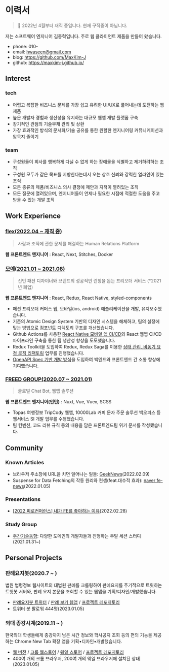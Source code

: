 # 이력서

> 👔 2022년 4월부터 재직 중입니다. 현재 구직중이 아닙니다.

저는 소프트웨어 엔지니어 김종혁입니다. 주로 웹 클라이언트 제품을 만들어 왔습니다.

- phone: 010-
- email: hwaseen@gmail.com
- blog: https://github.com/MaxKim-J
- github: https://maxkim-j.github.io/

## Interest

### tech

- 어렵고 복잡한 비즈니스 문제를 가장 쉽고 유려한 UI/UX로 풀어내는데 도전하는 웹 제품
- 높은 개발자 경험과 생산성을 유지하는 대규모 웹앱 개발 플랫폼 구축
- 장기적인 관점의 기술부채 관리 및 상환
- 가장 효과적인 방식의 문서화/기술 공유를 통한 원할한 엔지니어링 커뮤니케이션과 암묵지 줄이기

### team

- 구성원들이 회사를 행복하게 다닐 수 없게 하는 장애물을 식별하고 제거하려하는 조직
- 구성원 모두가 같은 목표를 지향한다는데서 오는 상호 신뢰와 강력한 얼라인이 있는 조직
- 모든 종류의 제품/비즈니스 의사 결정에 제안과 지적이 열려있는 조직
- 모든 질문에 열려있으며, 엔지니어들이 언제나 필요한 시점에 적절한 도움을 주고 받을 수 있는 개발 조직

## Work Experience

### [flex(2022.04 ~ 재직 중)](https://flex.team/)

> 사람과 조직에 관한 문제를 해결하는 Human Relations Platform

**웹 프론트엔드 엔지니어** : React, Next, Stitches, Docker

### [모예(2021.01 ~ 2021.08)](http://bobbinjournal.com/archives/20514)

> 신인 패션 디자이너와 브랜드의 성공적인 런칭을 돕는 프리오더 서비스 (\*2021년 폐업)

**웹 프론트엔드 엔지니어** : React, Redux, React Native, styled-components

- 패션 프리오더 커머스 웹, 모바일(ios, android) 애플리케이션을 개발, 유지보수했습니다.
- 기존의 Atomic Design System 기반의 디자인 시스템을 해체하고, 팀의 실정에 맞는 방법으로 컴포넌트 디렉토리 구조를 개선했습니다.
- Github Actions를 사용한 [React Native 모바일 앱 CI/CD](https://maxkim-j.github.io/posts/react-native-ci-cd)와 React 웹앱 CI/CD 파이프라인 구축을 통한 팀 생산성 향상을 도모했습니다.
- Redux Toolkit을 도입하여 Redux, Redux Saga를 이용한 [상태 관리, 비동기 요청 로직 리팩토링](https://maxkim-j.github.io/posts/redux-store-structure) 업무를 진행했습니다.
- [OpenAPI Spec 기반 개발 방식](https://projectmaxkim.notion.site/0228-OpenAPI-46c3c26970b2407eb8c4b063bf0bff55)을 도입하여 백엔드와 프론트엔드 간 소통 향상에 기여했습니다.

### [FREED GROUP(2020.07 ~ 2021.01)](https://www.freed.group/)

> 글로벌 Chat Bot, 웹앱 솔루션

**웹 프론트엔드 엔지니어(인턴)** : Nuxt, Vue, Vuex, SCSS

- Topas 여행정보 TripCody 웹앱, 10000Lab 커피 문자 주문 솔루션 백오피스 등 웹서비스 SI 개발 업무를 수행했습니다.
- 팀 컨벤션, 코드 리뷰 규칙 등의 내용을 담은 프론트엔드팀 위키 문서를 작성했습니다.

## Community

### Known Articles

- 브라우저 주소창에 URL을 치면 일어나는 일들: [GeekNews](https://twitter.com/GeekNewsBot/status/1491218802474127362)(2022.02.09)
- Suspense for Data Fetching의 작동 원리와 컨셉(feat.대수적 효과): [naver fe-news](https://github.com/naver/fe-news/blob/master/issues/2021-12.md)(2022.01.05)

### Presentations

- [[2022 피로컨퍼런스] 내가 FE를 좋아하는 이유](https://www.youtube.com/watch?v=8vKSx9KXddI)(2022.02.28)

### Study Group

- [주간기술동향](https://www.notion.so/d43fd4a132234c028ad3a1500c97c5b1): 다양한 도메인의 개발자들과 진행하는 주말 세션 스터디(2021.01.31~)

## Personal Projects

### 판례요지봇(2020.7 ~ )

법원 법령정보 웹사이트의 대법원 판례를 크롤링하여 판례요지를 주기적으로 트윗하는 트윗봇 서버와, 판례 요지 본문을 조회할 수 있는 웹앱을 기획/디자인/개발했습니다.

- [판례요지봇 트위터](https://twitter.com/precedent_bot) / [판례 보기 웹앱](https://supreme-court-tweet-bot.vercel.app/) / [프로젝트 레포지토리](https://github.com/MaxKim-J/supreme-court-tweet-bot)
- 트위터 봇 팔로워 444명(2023.01.05)

### 외대 종강시계(2019.11 ~ )

한국외대 학생들에게 종강까지 남은 시간 정보와 학사공지 조회 등의 편의 기능을 제공하는 Chrome New Tab 확장 앱을 기획•디자인•개발했습니다.

- [웹 버전](http://hufs-semester-clock-web.s3-website.ap-northeast-2.amazonaws.com/) / [크롬 웹스토어](https://chrome.google.com/webstore/detail/%EC%99%B8%EB%8C%80-%EC%A2%85%EA%B0%95%EC%8B%9C%EA%B3%84/jadlpknbgnmmelikpcaogikohieafaem?hl=ko) / [웨일 스토어](https://store.whale.naver.com/detail/mckjnmgioalpnggjipjkmadnandhomei) / [프로젝트 레포지토리](https://github.com/MaxKim-J/hufs-semester-clock-v2)
- 400여 개의 크롬 브라우저, 200여 개의 웨일 브라우저에 설치된 상태 (2023.01.05)
